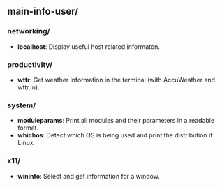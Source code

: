 
## main-info-user/

### networking/

* **localhost**: Display useful host related informaton.

### productivity/

* **wttr**: Get weather information in the terminal (with AccuWeather and wttr.in).

### system/

* **moduleparams**: Print all modules and their parameters in a readable format.
* **whichos**: Detect which OS is being used and print the distribution if Linux.

### x11/

* **wininfo**: Select and get information for a window.
